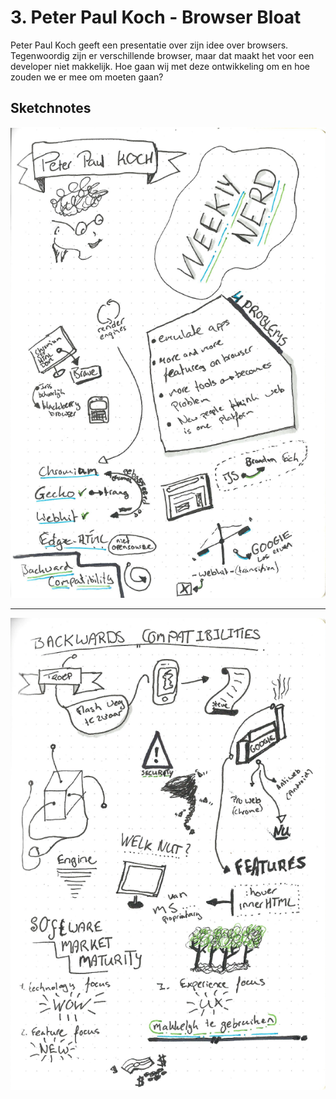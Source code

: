 # 3. Peter Paul Koch - Browser Bloat

Peter Paul Koch geeft een presentatie over zijn idee over browsers. Tegenwoordig zijn er verschillende browser, maar dat maakt het voor een developer niet makkelijk. Hoe gaan wij met deze ontwikkeling om en hoe zouden we er mee om moeten gaan?

## Sketchnotes

![Screenshot van sketchnotes](Weekly-Nerd/images/3_PeterPaul-1.png)

---

![Screenshot van sketchnotes](Weekly-Nerd/images/3_PeterPaul-2.png)
